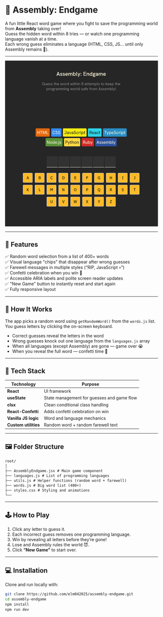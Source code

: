 # 🧩 Assembly: Endgame

A fun little React word game where you fight to save the programming world from **Assembly** taking over!  
Guess the hidden word within 8 tries — or watch one programming language vanish at a time.  
Each wrong guess eliminates a language (HTML, CSS, JS... until only Assembly remains 👀).

---

![Assembly-Endgame_Screenshot](./screenshot.png)

---

## 🚀 Features

✅ Random word selection from a list of 400+ words  
✅ Visual language "chips" that disappear after wrong guesses  
✅ Farewell messages in multiple styles (“RIP, JavaScript 💀”)  
✅ Confetti celebration when you win 🎉  
✅ Accessible ARIA labels and polite screen reader updates  
✅ "New Game" button to instantly reset and start again  
✅ Fully responsive layout

---

## 🧠 How It Works

The app picks a random word using `getRandomWord()` from the `words.js` list.  
You guess letters by clicking the on-screen keyboard.

- Correct guesses reveal the letters in the word  
- Wrong guesses knock out one language from the `languages.js` array  
- When all languages (except Assembly) are gone — game over 😭  
- When you reveal the full word — confetti time 🎊

---

## 🧩 Tech Stack

| Technology | Purpose |
|-------------|----------|
| **React** | UI framework |
| **useState** | State management for guesses and game flow |
| **clsx** | Clean conditional class handling |
| **React-Confetti** | Adds confetti celebration on win |
| **Vanilla JS logic** | Word and language mechanics |
| **Custom utilities** | Random word + random farewell text |

---

## 🖼️ Folder Structure

```pgsql
root/
│
├── AssemblyEndgame.jsx # Main game component
├── languages.js # List of programming languages
├── utils.js # Helper functions (random word + farewell)
├── words.js # Big word list (400+)
├── styles.css # Styling and animations
└── 
```

---

## 🕹️ How to Play

1. Click any letter to guess it.  
2. Each incorrect guess removes one programming language.  
3. Win by revealing all letters before they’re gone!  
4. Lose and Assembly rules the world 😈.  
5. Click **“New Game”** to start over.

---

## 💻 Installation

Clone and run locally with:

```bash
git clone https://github.com/elm042025/assembly-endgame.git
cd assembly-endgame
npm install
npm run dev
